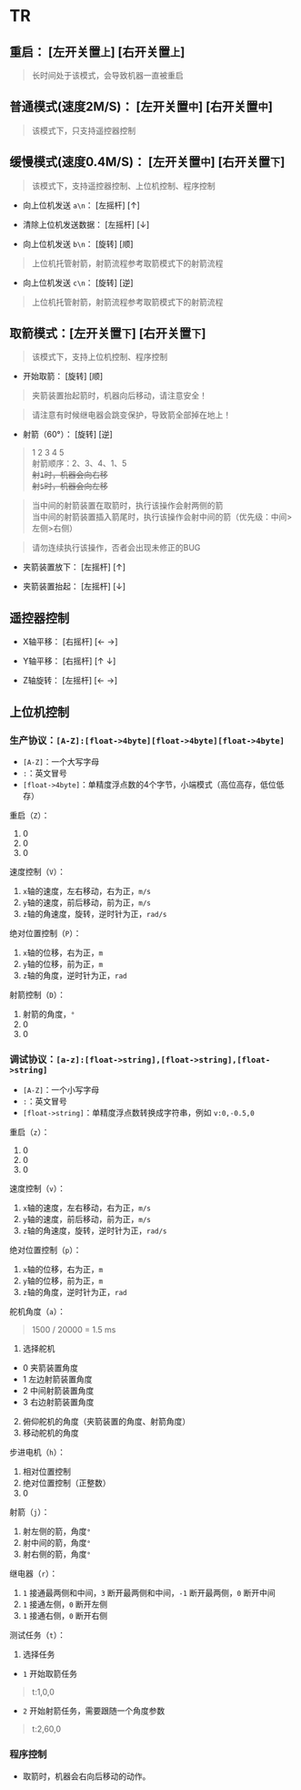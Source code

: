 # TR

## 重启： [左开关置`上`] [右开关置`上`]

> 长时间处于该模式，会导致机器一直被重启

## 普通模式(速度2M/S)： [左开关置`中`] [右开关置`中`]

> 该模式下，只支持遥控器控制

## 缓慢模式(速度0.4M/S)： [左开关置`中`] [右开关置`下`]

> 该模式下，支持遥控器控制、上位机控制、程序控制

- 向上位机发送 `a\n`： [左摇杆] [$\uparrow$]

- 清除上位机发送数据： [左摇杆] [$\downarrow$]

- 向上位机发送 `b\n`： [旋转] [顺]

> 上位机托管射箭，射箭流程参考取箭模式下的射箭流程

- 向上位机发送 `c\n`： [旋转] [逆]

> 上位机托管射箭，射箭流程参考取箭模式下的射箭流程

## 取箭模式：[左开关置`下`] [右开关置`下`]

> 该模式下，支持上位机控制、程序控制

- 开始取箭： [旋转] [顺]

> 夹箭装置抬起箭时，机器向后移动，请注意安全！

> 请注意有时候继电器会跳变保护，导致箭全部掉在地上！

- 射箭（60°）： [旋转] [逆]

> 1 2 3 4 5 <br>
> 射箭顺序：2、3、4、1、5 <br>
> ~~射`1`时，机器会向右移~~ <br>
> ~~射`5`时，机器会向左移~~

> 当中间的射箭装置在取箭时，执行该操作会射两侧的箭 <br>
> 当中间的射箭装置插入箭尾时，执行该操作会射中间的箭（优先级：中间>左侧>右侧）

> 请勿连续执行该操作，否者会出现未修正的BUG

- 夹箭装置放下： [左摇杆] [$\uparrow$]

- 夹箭装置抬起： [左摇杆] [$\downarrow$]

## 遥控器控制

- X轴平移： [右摇杆] [$\leftarrow$ $\rightarrow$]

- Y轴平移： [右摇杆] [$\uparrow$ $\downarrow$]

- Z轴旋转： [左摇杆] [$\leftarrow$ $\rightarrow$]

## 上位机控制

### 生产协议：`[A-Z]:[float->4byte][float->4byte][float->4byte]`

- `[A-Z]`：一个大写字母
- `:`：英文冒号
- `[float->4byte]`：单精度浮点数的4个字节，小端模式（高位高存，低位低存）

重启（`Z`）：

1. 0
2. 0
3. 0

速度控制（`V`）：

1. `x`轴的速度，左右移动，右为正，`m/s`
2. `y`轴的速度，前后移动，前为正，`m/s`
3. `z`轴的角速度，旋转，逆时针为正，`rad/s`

绝对位置控制（`P`）：

1. `x`轴的位移，右为正，`m`
2. `y`轴的位移，前为正，`m`
3. `z`轴的角度，逆时针为正，`rad`

射箭控制（`D`）：

1. 射箭的角度，`°`
2. 0
3. 0

### 调试协议：`[a-z]:[float->string],[float->string],[float->string]`

- `[A-Z]`：一个小写字母
- `:`：英文冒号
- `[float->string]`：单精度浮点数转换成字符串，例如 `v:0,-0.5,0`

重启（`z`）：

1. 0
2. 0
3. 0

速度控制（`v`）：

1. `x`轴的速度，左右移动，右为正，`m/s`
2. `y`轴的速度，前后移动，前为正，`m/s`
3. `z`轴的角速度，旋转，逆时针为正，`rad/s`

绝对位置控制（`p`）：

1. `x`轴的位移，右为正，`m`
2. `y`轴的位移，前为正，`m`
3. `z`轴的角度，逆时针为正，`rad`

舵机角度（`a`）：

> 1500 / 20000 = 1.5 ms

1. 选择舵机

- 0 夹箭装置角度
- 1 左边射箭装置角度
- 2 中间射箭装置角度
- 3 右边射箭装置角度

2. 俯仰舵机的角度（夹箭装置的角度、射箭角度）
3. 移动舵机的角度

步进电机（`h`）：

1. 相对位置控制
2. 绝对位置控制（正整数）
3. 0

射箭（`j`）：

1. 射左侧的箭，角度`°`
2. 射中间的箭，角度`°`
3. 射右侧的箭，角度`°`

继电器（`r`）：

1. `1` 接通最两侧和中间，`3` 断开最两侧和中间，`-1` 断开最两侧，`0` 断开中间
2. `1` 接通左侧，`0` 断开左侧
3. `1` 接通右侧，`0` 断开右侧

测试任务（`t`）：

1. 选择任务

- `1` 开始取箭任务

> t:1,0,0

- `2` 开始射箭任务，需要跟随一个角度参数

> t:2,60,0

### 程序控制

- 取箭时，机器会右向后移动的动作。
